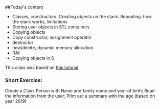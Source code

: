 

##Today's content

- Classes, constructors. Creating objects on the stack. Repeating: how the stack works, limitations
- Storing user objects in STL containers
- Copying objects
- Copy constructor, assignment operator
- destructor
- new/delete, dynamic memory allocation
- RAII
- Copying objects in S



This class was based on [this tutorial](https://www.programiz.com/cpp-programming/object-class)

### Short Exercise:
Create a Class Person with Name and family name and year of birth;
Read the information from the user;
Print out a summary with the age (based on year 2019)